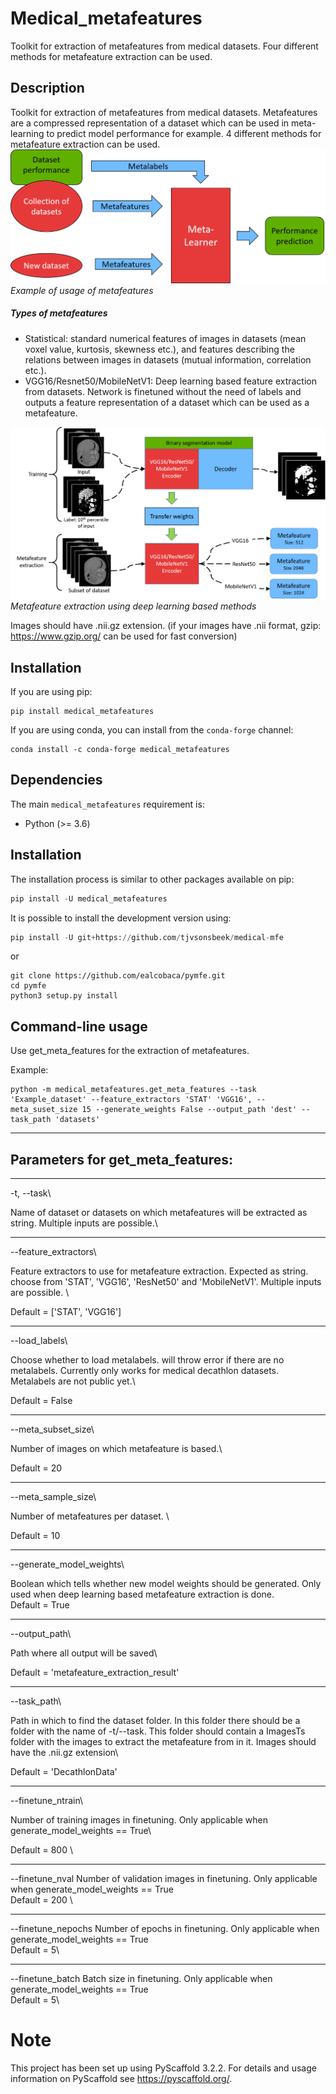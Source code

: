 Medical_metafeatures
===============

Toolkit for extraction of metafeatures from medical datasets. Four different methods for metafeature extraction can be used.

## Description

Toolkit for extraction of metafeatures from medical datasets. Metafeatures are a compressed representation of a dataset which can be used in meta-learning to predict model performance for example. 4 different methods for metafeature extraction can be used. 
![](media/metalearningsystem.png)
*Example of usage of metafeatures*


##### Types of metafeatures
* Statistical: standard numerical features of images in datasets (mean voxel value, kurtosis, skewness etc.), and features describing the relations between images in datasets (mutual information, correlation etc.). 
* VGG16/Resnet50/MobileNetV1: Deep learning based feature extraction from datasets. Network is finetuned without the need of labels and outputs a feature representation of a dataset which can be used as a metafeature.  

![](media/finetuning.png)
*Metafeature extraction using deep learning based methods*


Images should have .nii.gz extension.
(if your images have .nii format, gzip: https://www.gzip.org/ can be used for fast conversion)

## Installation

If you are using pip:

    pip install medical_metafeatures

If you are using conda, you can install from the `conda-forge` channel:

    conda install -c conda-forge medical_metafeatures
## Dependencies

The main `medical_metafeatures` requirement is:
* Python (>= 3.6)



## Installation

The installation process is similar to other packages available on pip:

```python
pip install -U medical_metafeatures
```

It is possible to install the development version using:

```python
pip install -U git+https://github.com/tjvsonsbeek/medical-mfe
```

or

```
git clone https://github.com/ealcobaca/pymfe.git
cd pymfe
python3 setup.py install
```
## Command-line usage

Use get_meta_features for the extraction of metafeatures. 

Example: 

    python -m medical_metafeatures.get_meta_features --task 'Example_dataset' --feature_extractors 'STAT' 'VGG16', --meta_suset_size 15 --generate_weights False --output_path 'dest' --task_path 'datasets' 
   
___
## Parameters for get_meta_features:
___
-t, --task\

Name of dataset or datasets on which metafeatures will be extracted as string. Multiple inputs are possible.\

___
--feature_extractors\

Feature extractors to use for metafeature extraction. Expected as string.  choose from 'STAT', 'VGG16', 'ResNet50' and  'MobileNetV1'. Multiple inputs are possible. \

Default = ['STAT', 'VGG16']
___
--load_labels\

Choose whether to load metalabels. will throw error if there are no metalabels. Currently only works for medical decathlon datasets. Metalabels are not public yet.\

Default = False
___
--meta_subset_size\

Number of images on which metafeature is based.\

Default = 20
____
--meta_sample_size\

Number of metafeatures per dataset. \

Default = 10
___
--generate_model_weights\

Boolean which tells whether new model weights should be generated. Only used when deep learning based metafeature extraction is done. \
Default = True
___
--output_path\

Path where all output will be saved\

Default = 'metafeature_extraction_result'
___
--task_path\

Path in which to find the dataset folder. In this folder there should be a folder with the name of -t/--task. This folder should contain a ImagesTs folder with the images to extract the metafeature from in it. Images should have the .nii.gz extension\

Default = 'DecathlonData'
___
--finetune_ntrain\

Number of training images in finetuning. Only applicable when generate_model_weights == True\

Default = 800 \
___
--finetune_nval
Number of validation images in finetuning. Only applicable when generate_model_weights == True\
Default = 200 \
___
--finetune_nepochs
Number of epochs in finetuning. Only applicable when generate_model_weights == True\
Default = 5\
___
--finetune_batch
Batch size in finetuning. Only applicable when generate_model_weights == True\
Default = 5\

Note
====

This project has been set up using PyScaffold 3.2.2. For details and usage
information on PyScaffold see https://pyscaffold.org/.